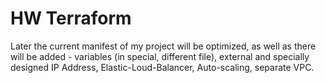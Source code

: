 # HW Terraform
Later the current manifest of my project will be optimized, as well as there will be added - variables (in special, different file), external and specially designed IP Address, Elastic-Loud-Balancer, Auto-scaling, separate VPC. 
